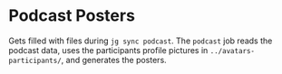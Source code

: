 # Podcast Posters

Gets filled with files during `jg sync podcast`. The `podcast` job reads the podcast data, uses the participants profile pictures in `../avatars-participants/`, and generates the posters.
